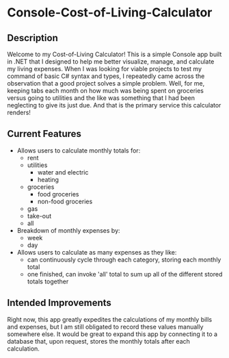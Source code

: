 # Console-Cost-of-Living-Calculator

## Description
Welcome to my Cost-of-Living Calculator! This is a simple Console app built in .NET that I designed to help me better visualize, manage, and calculate my living expenses. 
When I was looking for viable projects to test my command of basic C# syntax and types, I repeatedly came across the observation that a good project solves a simple problem.
Well, for me, keeping tabs each month on how much was being spent on groceries versus going to utilities and the like was something that I had been neglecting to give its just due. 
And that is the primary service this calculator renders!

## Current Features
* Allows users to calculate monthly totals for:
  * rent
  * utilities
    * water and electric
    * heating  
  * groceries
    * food groceries
    * non-food groceries
  * gas
  * take-out
  * all 
* Breakdown of monthly expenses by:
  * week
  * day  
* Allows users to calculate as many expenses as they like:
  *  can continuously cycle through each category, storing each monthly total
  *  one finished, can invoke 'all' total to sum up all of the different stored totals together 

## Intended Improvements
Right now, this app greatly expedites the calculations of my monthly bills and expenses, but I am still obligated to record these values manually somewhere else. It would be great to
expand this app by connecting it to a database that, upon request, stores the monthly totals after each calculation.
